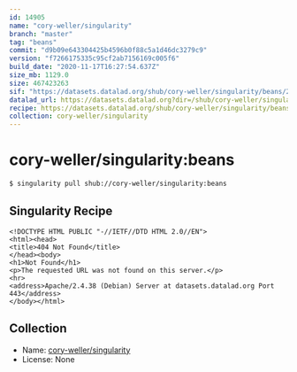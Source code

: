 ```yaml
---
id: 14905
name: "cory-weller/singularity"
branch: "master"
tag: "beans"
commit: "d9b09e643304425b4596b0f88c5a1d46dc3279c9"
version: "f7266175335c95cf2ab7156169c005f6"
build_date: "2020-11-17T16:27:54.637Z"
size_mb: 1129.0
size: 467423263
sif: "https://datasets.datalad.org/shub/cory-weller/singularity/beans/2020-11-17-d9b09e64-f7266175/f7266175335c95cf2ab7156169c005f6.sif"
datalad_url: https://datasets.datalad.org?dir=/shub/cory-weller/singularity/beans/2020-11-17-d9b09e64-f7266175/
recipe: https://datasets.datalad.org/shub/cory-weller/singularity/beans/2020-11-17-d9b09e64-f7266175/Singularity
collection: cory-weller/singularity
---
```


# cory-weller/singularity:beans

```bash
$ singularity pull shub://cory-weller/singularity:beans
```

## Singularity Recipe

```singularity
<!DOCTYPE HTML PUBLIC "-//IETF//DTD HTML 2.0//EN">
<html><head>
<title>404 Not Found</title>
</head><body>
<h1>Not Found</h1>
<p>The requested URL was not found on this server.</p>
<hr>
<address>Apache/2.4.38 (Debian) Server at datasets.datalad.org Port 443</address>
</body></html>
```

## Collection

 - Name: [cory-weller/singularity](https://github.com/cory-weller/singularity)
 - License: None

